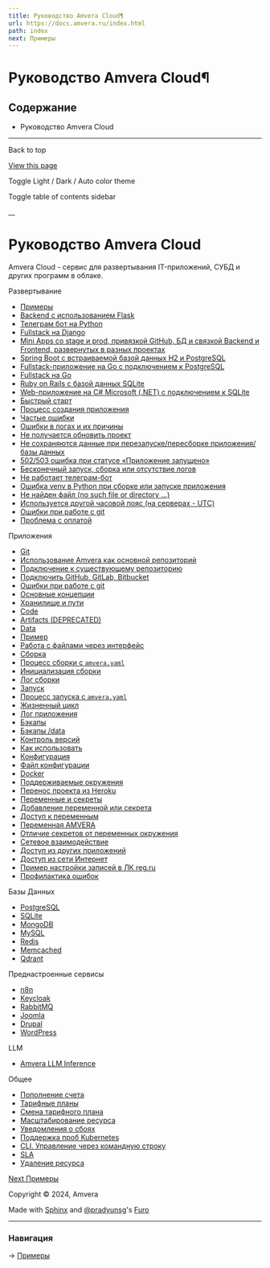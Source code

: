 ```yaml
---
title: Руководство Amvera Cloud¶
url: https://docs.amvera.ru/index.html
path: index
next: Примеры
---
```


# Руководство Amvera Cloud¶

## Содержание

- Руководство Amvera Cloud

---

Back to top

[ View this page ](<_sources/index.rst.txt> "View this page")

Toggle Light / Dark / Auto color theme

Toggle table of contents sidebar

__

# Руководство Amvera Cloud

Amvera Cloud - сервис для развертывания IT-приложений, СУБД и других программ в облаке.

Развертывание
* [Примеры](<general/examples.html>)
* [Backend с использованием Flask](<general/examples/python-flask.html>)
* [Телеграм бот на Python](<general/examples/python-tgbot.html>)
* [Fullstack на Django](<general/examples/python-django.html>)
* [Mini Apps со stage и prod, привязкой GitHub, БД и связкой Backend и Frontend, развернутых в разных проектах](<general/examples/miniappex.html>)
* [Spring Boot с встраиваемой базой данных H2 и PostgreSQL](<general/examples/java-springboot.html>)
* [Fullstack-приложение на Go c подключением к PostgreSQL](<general/examples/go-postgresql.html>)
* [Fullstack на Go](<general/examples/go_full.html>)
* [Ruby on Rails c базой данных SQLite](<general/examples/Ruby-SQLite.html>)
* [Web-приложение на C# Microsoft (.NET) с подключением к SQLite](<general/examples/NET-SQLite.html>)
* [Быстрый старт](<applications/quick-start.html>)
* [Процесс создания приложения](<applications/quick-start.html#id2>)
* [Частые ошибки](<general/faq.html>)
* [Ошибки в логах и их причины](<general/FAQ/errors-in-logs.html>)
* [Не получается обновить проект](<general/FAQ/update.html>)
* [Не сохраняются данные при перезапуске/пересборке приложения/базы данных](<general/FAQ/data-saving.html>)
* [502/503 ошибка при статусе «Приложение запущено»](<general/FAQ/502-503-error.html>)
* [Бесконечный запуск, сборка или отсутствие логов](<general/FAQ/infinite-build-run.html>)
* [Не работает телеграм-бот](<general/FAQ/tgbot.html>)
* [Ошибка venv в Python при сборке или запуске приложения](<general/FAQ/enverror.html>)
* [Не найден файл (no such file or directory …)](<general/FAQ/not-found-file.html>)
* [Используется другой часовой пояс (на серверах - UTC)](<general/FAQ/UTC-time.html>)
* [Ошибки при работе с git](<applications/git/freq-errors.html>)
* [Проблема с оплатой](<general/FAQ/payments.html>)

Приложения
* [Git](<applications/git.html>)
* [Использование Amvera как основной репозиторий](<applications/git/main-origin.html>)
* [Подключение к существующему репозиторию](<applications/git/secondary-origin.html>)
* [Подключить GitHub, GitLab, Bitbucket](<applications/git/webhooks.html>)
* [Ошибки при работе с git](<applications/git/freq-errors.html>)
* [Основные концепции](<applications/git.html#id1>)
* [Хранилище и пути](<applications/storage.html>)
* [Code](<applications/storage.html#code>)
* [Artifacts (DEPRECATED)](<applications/storage.html#artifacts-deprecated>)
* [Data](<applications/storage.html#data>)
* [Пример](<applications/storage.html#id2>)
* [Работа с файлами через интерфейс](<applications/storage.html#id3>)
* [Сборка](<applications/build.html>)
* [Процесс сборки с ``amvera.yaml``](<applications/build.html#amvera-yaml>)
* [Инициализация сборки](<applications/build.html#id2>)
* [Лог сборки](<applications/build.html#id5>)
* [Запуск](<applications/run.html>)
* [Процесс запуска с ``amvera.yaml``](<applications/run.html#amvera-yaml>)
* [Жизненный цикл](<applications/run.html#id2>)
* [Лог приложения](<applications/run.html#id5>)
* [Бэкапы](<applications/backups.html>)
* [Бэкапы /data](<applications/backups.html#data>)
* [Контроль версий](<applications/version-control.html>)
* [Как использовать](<applications/version-control.html#id2>)
* [Конфигурация](<applications/configuration.html>)
* [Файл конфигурации](<applications/configuration/config-file.html>)
* [Docker](<applications/configuration/docker.html>)
* [Поддерживаемые окружения](<applications/supported-env.html>)
* [Перенос проекта из Heroku](<applications/configuration/heroku-migration.html>)
* [Переменные и секреты](<applications/configuration/variables.html>)
* [Добавление переменной или секрета](<applications/configuration/variables.html#id2>)
* [Доступ к переменным](<applications/configuration/variables.html#id3>)
* [Переменная AMVERA](<applications/configuration/variables.html#amvera>)
* [Отличие секретов от переменных окружения](<applications/configuration/variables.html#id4>)
* [Сетевое взаимодействие](<applications/configuration/network.html>)
* [Доступ из других приложений](<applications/configuration/network.html#id2>)
* [Доступ из сети Интернет](<applications/configuration/network.html#id3>)
* [Пример настройки записей в ЛК reg.ru](<applications/configuration/network.html#reg-ru>)
* [Профилактика ошибок](<applications/configuration/network.html#id6>)

Базы Данных
* [PostgreSQL](<databases/postgreSQL.html>)
* [SQLite](<databases/sqlite.html>)
* [MongoDB](<databases/mongodb.html>)
* [MySQL](<databases/mysql.html>)
* [Redis](<databases/redis.html>)
* [Memcached](<databases/memcached.html>)
* [Qdrant](<databases/Qdrant.html>)

Преднастроенные сервисы
* [n8n](<marketplace/n8n.html>)
* [Keycloak](<marketplace/Keycloack.html>)
* [RabbitMQ](<marketplace/rabbitmq.html>)
* [Joomla](<marketplace/joomla.html>)
* [Drupal](<marketplace/drupal.html>)
* [WordPress](<marketplace/wordpress.html>)

LLM
* [Amvera LLM Inference](<LLM/doc-inference-ru.html>)

Общее
* [Пополнение счета](<general/topup.html>)
* [Тарифные планы](<general/price.html>)
* [Смена тарифного плана](<general/tarifs.html>)
* [Масштабирование ресурса](<general/scaling.html>)
* [Уведомления о сбоях](<general/notifications.html>)
* [Поддержка проб Kubernetes](<general/k8sprobe.html>)
* [CLI. Управление через командную строку](<general/cli.html>)
* [SLA](<general/sla.html>)
* [Удаление ресурса](<general/disposion.html>)

[ Next Примеры ](<general/examples.html>)

Copyright © 2024, Amvera 

Made with [Sphinx](<https://www.sphinx-doc.org/>) and [@pradyunsg](<https://pradyunsg.me>)'s [Furo](<https://github.com/pradyunsg/furo>)


---

### Навигация

→ [Примеры](https://docs.amvera.ru/general/examples.html)
